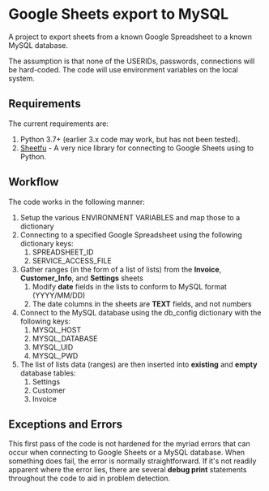 # Google Sheets export to MySQL
A project to export sheets from a known Google Spreadsheet to a known MySQL database.

The assumption is that none of the USERIDs, passwords, connections will be hard-coded.  The code will use environment variables on the local system.

## Requirements
The current requirements are:
1.  Python 3.7+ (earlier 3.x code may work, but has not been tested).
2.  [Sheetfu](https://github.com/socialpoint-labs/sheetfu) - A very nice library for connecting to Google Sheets using to Python.

## Workflow
The code works in the following manner:
1.  Setup the various ENVIRONMENT VARIABLES and map those to a dictionary
2.  Connecting to a specified Google Spreadsheet using the following dictionary keys:
    1.  SPREADSHEET_ID
    2.  SERVICE_ACCESS_FILE
3.  Gather ranges (in the form of a list of lists) from the **Invoice**, **Customer_Info**, and **Settings** sheets
    1.  Modify **date** fields in the lists to conform to MySQL format (YYYY/MM/DD)
    2.  The date columns in the sheets are **TEXT** fields, and not numbers
4.  Connect to the MySQL database using the db_config dictionary with the following keys:
    1.  MYSQL_HOST
    2.  MYSQL_DATABASE
    3.  MYSQL_UID
    4.  MYSQL_PWD
5.  The list of lists data (ranges) are then inserted into **existing** and **empty** database tables:
    1.  Settings
    2.  Customer
    3.  Invoice

## Exceptions and Errors
This first pass of the code is not hardened for the myriad errors that can occur when connecting to Google Sheets or a MySQL database.  When something does fail, the error is normally straightforward.  If it's not
readily apparent where the error lies, there are several **debug print** statements throughout the code to aid in problem detection.